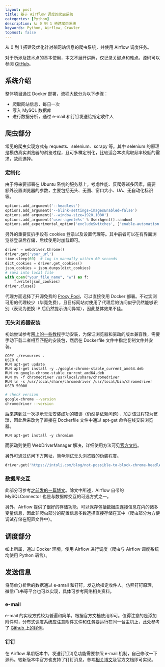 ```yaml
---
layout: post
title: 基于 Airflow 调度的爬虫系统
categories: [Python]
description: 从 0 到 1 搭建爬虫系统
keywords: Python, Airflow, Crawler
topmost: false
---
```


从 0 到 1 搭建及优化针对某网站信息的爬虫系统，并使用 Airflow 调度任务。

对于所涉及技术点的基本使用，本文不展开讲解，仅记录关键点和难点。源码可以参阅 [GitHub](https://github.com/unigeorge/crawler_with_airflow)。

## 系统介绍

整体项目通过 Docker 部署，流程大致分为以下步骤：

- 爬取网站信息，每日一次
- 写入 MySQL 数据库
- 进行数据分析，通过 e-mail 和钉钉发送给指定收件人

## 爬虫部分

常见的爬虫实现方式有 requests、selenium、scrapy 等。其中 selenium 的原理是模仿真实浏览器的浏览过程，且可多样定制化，比较适合本次爬取频率较低的需求，故而选择。

### 定制化

由于将来要部署在 Ubuntu 系统的服务器上，考虑性能、反爬等诸多因素，需要额外设置浏览器的参数，主要包括无头、无图、窗口大小、UA、无自动化标识等。

```Python
options.add_argument('--headless')
options.add_argument('--blink-settings=imagesEnabled=false')
options.add_argument('--window-size=1920,1080')
options.add_argument('user-agent=%s' % UserAgent().random)
options.add_experimental_option('excludeSwitches', ['enable-automation'])
```

另外的重要反扒手段有 cookies 登录以及设置代理等。其中前者可以在有界面浏览器登录后存储，后续使用时加载即可。

```Python
driver = webdriver.Chrome()
driver.get('your_url')
time.sleep(60)  # log in manually within 60 seconds
dict_cookies = driver.get_cookies()
json_cookies = json.dumps(dict_cookies)
# sava into local file
with open("your_file_name", "w") as f:
    f.write(json_cookies)
driver.close()
```

代理方面选择了开源免费的 [Proxy Pool](https://github.com/jhao104/proxy_pool)，可以直接使用 Docker 部署。不过实测可用的代理较少（毕竟免费），且目标网站对使用了代理后的访问似乎仍然能够识别（表现为更换 IP 后仍然提示访问异常），因此总体效果不佳。

### 无头浏览器安装

初始尝试参考[网上的一些教程](https://stackoverflow.com/questions/58997430/how-to-install-chromium-in-docker-based-on-ubuntu-19-10-and-20-04)手动安装，为保证浏览器和驱动的版本兼容性，需要手动下载二者相互匹配的安装包，然后在 Dockerfile 文件中指定复制文件并安装。

```Docker
COPY ./resources .
USER 0
RUN apt-get update
RUN apt-get install -y ./google-chrome-stable_current_amd64.deb
RUN rm google-chrome-stable_current_amd64.deb
RUN mv -f chromedriver /usr/local/share/chromedriver
RUN ln -s /usr/local/share/chromedriver /usr/local/bin/chromedriver
USER 50000
```

```Bash
# check version
google-chrome --version
chromedriver --version
```

后来遇到过一次提示无法安装成功的错误（仍然是依赖问题），加之该过程较为繁琐，因此后来改为了直接在 Dockerfile 文件中通过 apt-get 命令在线安装浏览器。

```
RUN apt-get install -y chromium
```

而驱动则使用 WebDriverManager 解决，详细使用方法可见[官方文档](https://github.com/SergeyPirogov/webdriver_manager)。

另外可通过访问下方网址，简单测试无头浏览器的伪装程度。

```Python
driver.get('https://intoli.com/blog/not-possible-to-block-chrome-headless/chrome-headless-test.html')
```

### 数据库交互

此部分可参考[之前发的一篇博文](https://unigeorge.github.io//2022/07/30/%E4%BD%BF%E7%94%A8-Python-%E4%B8%8E-MySQL-%E6%95%B0%E6%8D%AE%E5%BA%93%E4%BA%A4%E4%BA%92/)。除文中所述，Airflow 自带的 MySQLConnector 也是与数据库交互的可选方式之一。

另外，Airflow 提供了很好的存储功能，可以保存包括数据库连接信息在内的诸多变量信息，因此非爬虫部分的配置信息多数选择直接存储在其中（爬虫部分为方便调试存储在配置文件中）。

## 调度部分

如上所属，通过 Docker 环境，使用 Airflow 进行调度（爬虫与 Airflow 调度系统均使用 Python 语言）。

## 发送信息

将简单分析后的数据通过 e-amail 和钉钉，发送给指定收件人。仿照钉钉原理，微信/飞书等平台也可以实现，具体可参考网络相关资料。

### e-mail

e-mail 的实现方式较为普遍和简单，根据官方文档使用即可。值得注意的是添加附件时，分布式调度系统应注意附件文件和任务要运行在同一台主机上，此处参考了 [Github 上的样例](https://gist.github.com/mholtzscher/9648cfd27769d1df6a6ed855fdd7bd7a)。

### 钉钉

在 Airflow 早期版本中，发送钉钉消息功能需要参照 e-mail 机制，自己修改一下源码。较新版本中官方也支持了钉钉消息，参考[相关博文](http://yangcongchufang.com/airflow/airflow-dingding-bot-plugin.html)及官方文档即可实现。